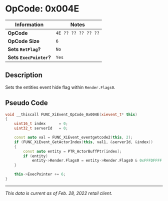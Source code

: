 # OpCode: 0x004E

| Information               | Notes |
|---                        |---    |
| **OpCode**                | `4E ?? ?? ?? ?? ??` |
| **OpCode Size**           | `6`   |
| **Sets `RetFlag`?**       | `No`  |
| **Sets `ExecPointer`?**   | `Yes` |

## Description

Sets the entities event hide flag within `Render.Flags0`.

## Pseudo Code

```cpp
void __thiscall FUNC_XiEvent_OpCode_0x004E(xievent_t* this)
{
    uint16_t index      = 0;
    uint32_t serverId   = 0;

    const auto val = FUNC_XiEvent_eventgetcode2(this, 2);
    if (FUNC_XiEvent_GetActorIndex(this, val1, &serverId, &index))
    {
        const auto entity = PTR_ActorBuffPtr[index];
        if (entity)
            entity->Render.Flags0 = entity->Render.Flags0 & 0xFFFDFFFF ^ ((this->EventData[this->ExecPointer + 1] & 1) << 17);
    }

    this->ExecPointer += 6;
}
```

---

_This data is current as of Feb. 28, 2022 retail client._